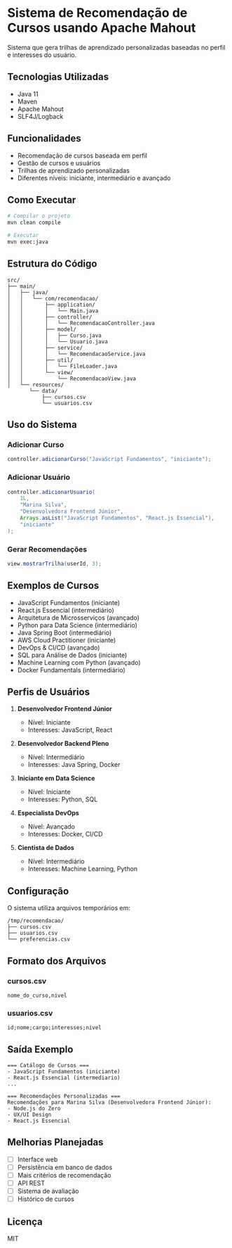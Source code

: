 # Sistema de Recomendação de Cursos usando Apache Mahout

Sistema que gera trilhas de aprendizado personalizadas baseadas no perfil e interesses do usuário.

## Tecnologias Utilizadas

* Java 11
* Maven
* Apache Mahout
* SLF4J/Logback

## Funcionalidades

* Recomendação de cursos baseada em perfil
* Gestão de cursos e usuários
* Trilhas de aprendizado personalizadas
* Diferentes níveis: iniciante, intermediário e avançado

## Como Executar

```bash
# Compilar o projeto
mvn clean compile

# Executar
mvn exec:java
```

## Estrutura do Código

```
src/
├── main/
│   ├── java/
│   │   └── com/recomendacao/
│   │       ├── application/
│   │       │   └── Main.java
│   │       ├── controller/
│   │       │   └── RecomendacaoController.java
│   │       ├── model/
│   │       │   ├── Curso.java
│   │       │   └── Usuario.java
│   │       ├── service/
│   │       │   └── RecomendacaoService.java
│   │       ├── util/
│   │       │   └── FileLoader.java
│   │       └── view/
│   │           └── RecomendacaoView.java
│   └── resources/
       └── data/
           ├── cursos.csv
           └── usuarios.csv
```

## Uso do Sistema

### Adicionar Curso
```java
controller.adicionarCurso("JavaScript Fundamentos", "iniciante");
```

### Adicionar Usuário
```java
controller.adicionarUsuario(
    1L,
    "Marina Silva",
    "Desenvolvedora Frontend Júnior",
    Arrays.asList("JavaScript Fundamentos", "React.js Essencial"),
    "iniciante"
);
```

### Gerar Recomendações
```java
view.mostrarTrilha(userId, 3);
```

## Exemplos de Cursos

- JavaScript Fundamentos (iniciante)
- React.js Essencial (intermediário)
- Arquitetura de Microsserviços (avançado)
- Python para Data Science (intermediário)
- Java Spring Boot (intermediário)
- AWS Cloud Practitioner (iniciante)
- DevOps & CI/CD (avançado)
- SQL para Análise de Dados (iniciante)
- Machine Learning com Python (avançado)
- Docker Fundamentals (intermediário)

## Perfis de Usuários

1. **Desenvolvedor Frontend Júnior**
   - Nível: Iniciante
   - Interesses: JavaScript, React

2. **Desenvolvedor Backend Pleno**
   - Nível: Intermediário
   - Interesses: Java Spring, Docker

3. **Iniciante em Data Science**
   - Nível: Iniciante
   - Interesses: Python, SQL

4. **Especialista DevOps**
   - Nível: Avançado
   - Interesses: Docker, CI/CD

5. **Cientista de Dados**
   - Nível: Intermediário
   - Interesses: Machine Learning, Python

## Configuração

O sistema utiliza arquivos temporários em:
```
/tmp/recomendacao/
├── cursos.csv
├── usuarios.csv
└── preferencias.csv
```

## Formato dos Arquivos

### cursos.csv
```
nome_do_curso,nivel
```

### usuarios.csv
```
id;nome;cargo;interesses;nivel
```

## Saída Exemplo

```
=== Catálogo de Cursos ===
- JavaScript Fundamentos (iniciante)
- React.js Essencial (intermediario)
...

=== Recomendações Personalizadas ===
Recomendações para Marina Silva (Desenvolvedora Frontend Júnior):
- Node.js do Zero
- UX/UI Design
- React.js Essencial
```

## Melhorias Planejadas

- [ ] Interface web
- [ ] Persistência em banco de dados
- [ ] Mais critérios de recomendação
- [ ] API REST
- [ ] Sistema de avaliação
- [ ] Histórico de cursos

## Licença

MIT
